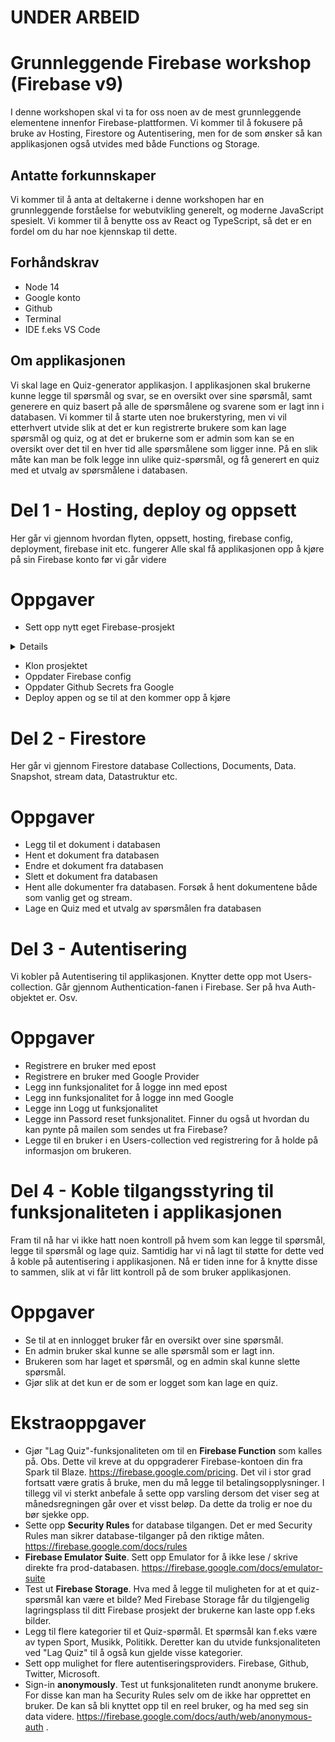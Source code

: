 # UNDER ARBEID

# Grunnleggende Firebase workshop (Firebase v9)
I denne workshopen skal vi ta for oss noen av de mest grunnleggende elementene innenfor Firebase-plattformen. Vi kommer til å fokusere på bruke av Hosting, Firestore og Autentisering, men for de som ønsker så kan applikasjonen også utvides med både Functions og Storage. 

## Antatte forkunnskaper
Vi kommer til å anta at deltakerne i denne workshopen har en grunnleggende forståelse for webutvikling generelt, og moderne JavaScript spesielt. Vi kommer til å benytte oss av React og TypeScript, så det er en fordel om du har noe kjennskap til dette. 

## Forhåndskrav
- Node 14
- Google konto
- Github
- Terminal 
- IDE f.eks VS Code

## Om applikasjonen
Vi skal lage en Quiz-generator applikasjon. I applikasjonen skal brukerne kunne legge til spørsmål og svar, se en oversikt over sine spørsmål, samt generere en quiz basert på alle de spørsmålene og svarene som er lagt inn i databasen. Vi kommer til å starte uten noe brukerstyring, men vi vil etterhvert utvide slik at det er kun registrerte brukere som kan lage spørsmål og quiz, og at det er brukerne som er admin som kan se en oversikt over det til en hver tid alle spørsmålene som ligger inne. På en slik måte kan man be folk legge inn ulike quiz-spørsmål, og få generert en quiz med et utvalg av spørsmålene i databasen.


# Del 1 - Hosting, deploy og oppsett
Her går vi gjennom hvordan flyten, oppsett, hosting, firebase config, deployment, firebase init etc. fungerer
Alle skal få applikasjonen opp å kjøre på sin Firebase konto før vi går videre

# Oppgaver
- Sett opp nytt eget Firebase-prosjekt 

<details>
1. Gå til console.firebase.google.com
2. Logg inn eller opprett bruker
3. Lag et nytt prosjekt
4. Gi prosjektet et navn - eks. "bekk-workshop-quiz"
5. Du kan godt skru av Analytics for prosjektet
6. Firebase-prosjektet er opprettet! 🎉

7. Gå så til terminalen og innstallere Firebase tools <code>$ npm install -g firebase-tools</code> (https://github.com/firebase/firebase-tools)
8. Når Firebase tools er installert kan du skrive <code>firebase login</code> å logge inn
</details>

- Klon prosjektet
- Oppdater Firebase config
- Oppdater Github Secrets fra Google
- Deploy appen og se til at den kommer opp å kjøre


# Del 2 - Firestore
Her går vi gjennom Firestore database Collections, Documents, Data. Snapshot, stream data, Datastruktur etc.

# Oppgaver
- Legg til et dokument i databasen
- Hent et dokument fra databasen
- Endre et dokument fra databasen
- Slett et dokument fra databasen
- Hent alle dokumenter fra databasen. Forsøk å hent dokumentene både som vanlig get og stream.
- Lage en Quiz med et utvalg av spørsmålen fra databasen

# Del 3 - Autentisering
Vi kobler på Autentisering til applikasjonen. Knytter dette opp mot Users-collection. Går gjennom Authentication-fanen i Firebase. Ser på hva Auth-objektet er. Osv. 

# Oppgaver
- Registrere en bruker med epost
- Registrere en bruker med Google Provider
- Legg inn funksjonalitet for å logge inn med epost
- Legg inn funksjonalitet for å logge inn med Google
- Legge inn Logg ut funksjonalitet
- Legge inn Passord reset funksjonalitet. Finner du også ut hvordan du kan pynte på mailen som sendes ut fra Firebase?
- Legge til en bruker i en Users-collection ved registrering for å holde på informasjon om brukeren. 

# Del 4 - Koble tilgangsstyring til funksjonaliteten i applikasjonen
Fram til nå har vi ikke hatt noen kontroll på hvem som kan legge til spørsmål, legge til spørsmål og lage quiz. Samtidig har vi nå lagt til støtte for dette ved å koble på autentisering i applikasjonen. Nå er tiden inne for å knytte disse to sammen, slik at vi får litt kontroll på de som bruker applikasjonen.

# Oppgaver
- Se til at en innlogget bruker får en oversikt over sine spørsmål.
- En admin bruker skal kunne se alle spørsmål som er lagt inn.
- Brukeren som har laget et spørsmål, og en admin skal kunne slette spørsmål.
- Gjør slik at det kun er de som er logget som kan lage en quiz. 

# Ekstraoppgaver
- Gjør "Lag Quiz"-funksjonaliteten om til en **Firebase Function** som kalles på. Obs. Dette vil kreve at du oppgraderer Firebase-kontoen din fra Spark til Blaze. https://firebase.google.com/pricing. Det vil i stor grad fortsatt være gratis å bruke, men du må legge til betalingsopplysninger. I tillegg vil vi sterkt anbefale å sette opp varsling dersom det viser seg at månedsregningen går over et visst beløp. Da dette da trolig er noe du bør sjekke opp. 
- Sette opp **Security Rules** for database tilgangen. Det er med Security Rules man sikrer database-tilganger på den riktige måten. https://firebase.google.com/docs/rules
- **Firebase Emulator Suite**. Sett opp Emulator for å ikke lese / skrive direkte fra prod-databasen. https://firebase.google.com/docs/emulator-suite
- Test ut **Firebase Storage**. Hva med å legge til muligheten for at et quiz-spørsmål kan være et bilde? Med Firebase Storage får du tilgjengelig lagringsplass til ditt Firebase prosjekt der brukerne kan laste opp f.eks bilder. 
- Legg til flere kategorier til et Quiz-spørmål. Et spørmsål kan f.eks være av typen Sport, Musikk, Politikk. Deretter kan du utvide funksjonaliteten ved "Lag Quiz" til å også kun gjelde visse kategorier.
- Sett opp mulighet for flere autentiseringsproviders. Firebase, Github, Twitter, Microsoft.
- Sign-in **anonymously**. Test ut funksjonaliteten rundt anonyme brukere. For disse kan man ha Security Rules selv om de ikke har opprettet en bruker. De kan så bli knyttet opp til en reel bruker, og ha med seg sin data videre. https://firebase.google.com/docs/auth/web/anonymous-auth . 
